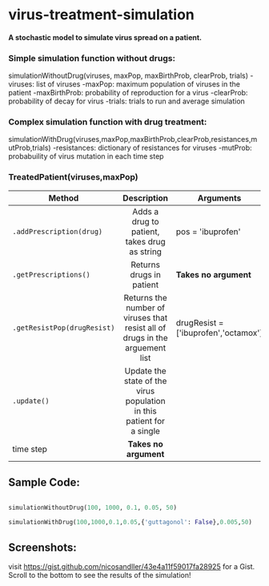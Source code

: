 # virus-treatment-simulation
#### A stochastic model to simulate virus spread on a patient.


### Simple simulation function without drugs:
simulationWithoutDrug(viruses, maxPop, maxBirthProb, clearProb, trials)
  -viruses: list of viruses
  -maxPop: maximum population of viruses in the patient
  -maxBirthProb: probability of reproduction for a virus
  -clearProb: probability of decay for virus
  -trials: trials to run and average simulation


### Complex simulation function with drug treatment:
simulationWithDrug(viruses,maxPop,maxBirthProb,clearProb,resistances,mutProb,trials)
  -resistances: dictionary of resistances for viruses
  -mutProb: probabuility of virus mutation in each time step


### TreatedPatient(viruses,maxPop)
  
| Method        | Description           | Arguments  |
| ------------- |:-------------:| ----------|
|`.addPrescription(drug)`| Adds a drug to patient, takes drug as string| pos = 'ibuprofen' |
|`.getPrescriptions()`| Returns drugs in patient| **Takes no argument** |
|`.getResistPop(drugResist)`| Returns the number of viruses that resist all of drugs in the arguement list| drugResist =['ibuprofen','octamox'] |
|`.update()`| Update the state of the virus population in this patient for a single
        time step| **Takes no argument** |


## Sample Code:

```python

simulationWithoutDrug(100, 1000, 0.1, 0.05, 50)

simulationWithDrug(100,1000,0.1,0.05,{'guttagonol': False},0.005,50)

```

## Screenshots:
visit https://gist.github.com/nicosandller/43e4a11f59017fa28925 for a Gist. Scroll to the bottom to see the results of the simulation!

